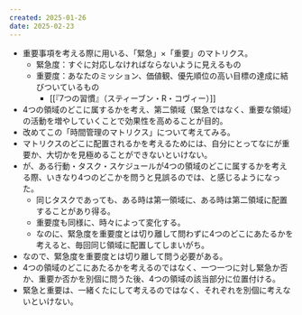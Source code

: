 ```yaml
---
created: 2025-01-26
date: 2025-02-23
---
```


- 重要事項を考える際に用いる、「緊急」×「重要」のマトリクス。
	- 緊急度：すぐに対応しなければならないように見えるもの
	- 重要度：あなたのミッション、価値観、優先順位の高い目標の達成に結びついているもの
		- [[『7つの習慣』（スティーブン・R・コヴィー）]]
- 4つの領域のどこに属するかを考え、第二領域（緊急ではなく、重要な領域）の活動を増やしていくことで効果性を高めることが目的。
- 改めてこの「時間管理のマトリクス」について考えてみる。
- マトリクスのどこに配置されるかを考えるためには、自分にとってなにが重要か、大切かを見極めることができないといけない。
- が、ある行動・タスク・スケジュールが4つの領域のどこに属するかを考える際、いきなり4つのどこかを問うと見誤るのでは、と感じるようになった。
	- 同じタスクであっても、ある時は第一領域に、ある時は第二領域に配置することがあり得る。
	- 重要度も同様に、時々によって変化する。
	- なのに、緊急度を重要度とは切り離して問わずに4つのどこにあたるかを考えると、毎回同じ領域に配置してしまいがち。
- なので、緊急度を重要度とは切り離して問う必要がある。
- 4つの領域のどこにあたるかを考えるのではなく、一つ一つに対し緊急か否か、重要か否かを別個に問うた後、4つの領域の該当部分に位置付ける。
- 緊急と重要は、一緒くたにして考えるのではなく、それぞれを別個に考えないといけない。